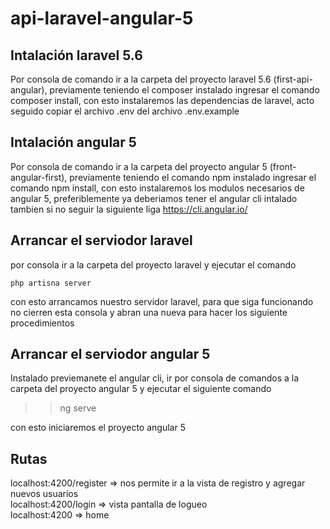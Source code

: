 # api-laravel-angular-5
Intalación laravel 5.6
----------------------
Por consola de comando ir a la carpeta del proyecto laravel 5.6 (first-api-angular), previamente teniendo el composer instalado ingresar el comando composer install, con esto instalaremos las dependencias de laravel, acto seguido copiar el archivo .env del archivo .env.example

Intalación angular 5
--------------------
Por consola de comando ir a la carpeta del proyecto angular 5 (front-angular-first), previamente teniendo el comando npm instalado
ingresar el comando npm install, con esto instalaremos los modulos necesarios de angular 5, preferiblemente ya deberiamos tener el angular cli intalado tambien si no seguir la siguiente liga https://cli.angular.io/

Arrancar el serviodor laravel
-----------------------------
por consola ir a la carpeta del proyecto laravel y ejecutar el comando

```
php artisna server
```

con esto arrancamos nuestro servidor laravel, para que siga funcionando no cierren esta consola y abran una nueva para hacer los siguiente procedimientos

Arrancar el serviodor angular 5
-------------------------------
Instalado previemanete el angular cli, ir por consola de comandos a la carpeta del proyecto angular 5 y ejecutar el siguiente comando

>> ng serve

con esto iniciaremos el proyecto angular 5

Rutas
-----
localhost:4200/register => nos permite ir a la vista de registro y agregar nuevos usuarios <br />
localhost:4200/login => vista pantalla de logueo <br /> 
localhost:4200 => home <br />
